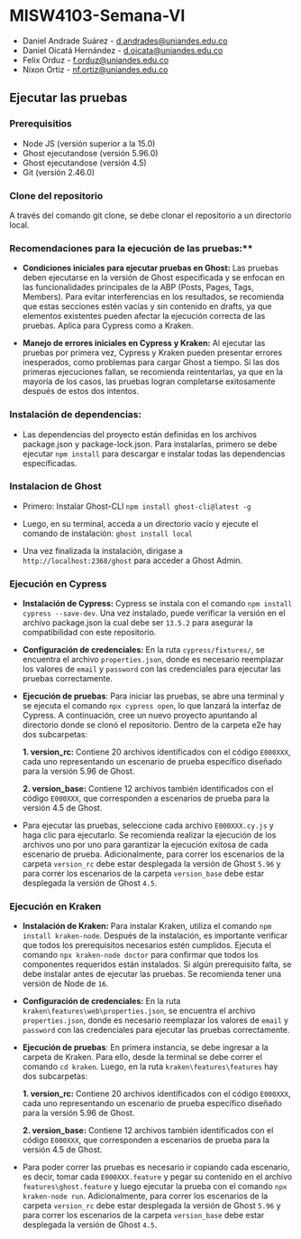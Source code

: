 # MISW4103-Semana-VI
- Daniel Andrade Suárez - d.andrades@uniandes.edu.co
- Daniel Oicatá Hernández - d.oicata@uniandes.edu.co
- Felix Orduz - f.orduz@uniandes.edu.co
- Nixon Ortiz - nf.ortiz@uniandes.edu.co

## Ejecutar las pruebas

### Prerequisitios
- Node JS (versión superior a la 15.0)
- Ghost ejecutandose (versión 5.96.0)
- Ghost ejecutandose (versión 4.5)
- Git (versión 2.46.0)

### Clone del repositorio
A través del comando git clone, se debe clonar el repositorio a un directorio local. 

### Recomendaciones para la ejecución de las pruebas:**
- **Condiciones iniciales para ejecutar pruebas en Ghost:** Las pruebas deben ejecutarse en la versión de Ghost especificada y se enfocan en las funcionalidades principales de la ABP (Posts, Pages, Tags, Members). Para evitar interferencias en los resultados, se recomienda que estas secciones estén vacías y sin contenido en drafts, ya que elementos existentes pueden afectar la ejecución correcta de las pruebas. Aplica para Cypress como a Kraken.

- **Manejo de errores iniciales en Cypress y Kraken:** Al ejecutar las pruebas por primera vez, Cypress y Kraken pueden presentar errores inesperados, como problemas para cargar Ghost a tiempo. Si las dos primeras ejecuciones fallan, se recomienda reintentarlas, ya que en la mayoría de los casos, las pruebas logran completarse exitosamente después de estos dos intentos.

### Instalación de dependencias:
- Las dependencias del proyecto están definidas en los archivos package.json y package-lock.json. Para instalarlas, primero se debe ejecutar `npm install` para descargar e instalar todas las dependencias especificadas.

### Instalacion de Ghost
- Primero: Instalar Ghost-CLI 
`npm install ghost-cli@latest -g`

- Luego, en su terminal, acceda a un directorio vacío y ejecute el comando de instalación:
`ghost install local`

- Una vez finalizada la instalación, dirigase a  `http://localhost:2368/ghost` para acceder a Ghost Admin.

### Ejecución en Cypress
- **Instalación de Cypress:** Cypress se instala con el comando `npm install cypress --save-dev`. Una vez instalado, puede verificar la versión en el archivo package.json la cual debe ser `13.5.2` para asegurar la compatibilidad con este repositorio.
  
- **Configuración de credenciales:** En la ruta `cypress/fixtures/`, se encuentra el archivo `properties.json`, donde es necesario reemplazar los valores de `email` y `password` con las credenciales para ejecutar las pruebas correctamente.

- **Ejecución de pruebas**: Para iniciar las pruebas, se abre una terminal y se ejecuta el comando `npx cypress open`, lo que lanzará la interfaz de Cypress. A continuación, cree un nuevo proyecto apuntando al directorio donde se clonó el repositorio. Dentro de la carpeta e2e hay dos subcarpetas:

  **1. version_rc:** Contiene 20 archivos identificados con el código `E000XXX`, cada uno representando un escenario de prueba específico diseñado para la versión 5.96 de Ghost.<br>
  
  **2. version_base:** Contiene 12 archivos también identificados con el código `E000XXX`, que corresponden a escenarios de prueba para la versión 4.5 de Ghost.

 - Para ejecutar las pruebas, seleccione cada archivo `E000XXX.cy.js` y haga clic para ejecutarlo. Se recomienda realizar la ejecución de los archivos uno por uno para garantizar la ejecución exitosa de cada escenario de prueba. Adicionalmente, para correr los escenarios de la carpeta `version_rc` debe estar desplegada la versión de Ghost `5.96` y para correr los escenarios de la carpeta `version_base` debe estar desplegada la versión de Ghost `4.5`.
  
### Ejecución en Kraken
- **Instalación de Kraken:** Para instalar Kraken, utiliza el comando `npm install kraken-node`. Después de la instalación, es importante verificar que todos los prerequisitos necesarios estén cumplidos. Ejecuta el comando `npx kraken-node doctor` para confirmar que todos los componentes requeridos están instalados. Si algún prerequisito falta, se debe instalar antes de ejecutar las pruebas. Se recomienda tener una versión de Node de `16`.
  
- **Configuración de credenciales:** En la ruta `kraken\features\web\properties.json`, se encuentra el archivo `properties.json`, donde es necesario reemplazar los valores de `email` y `password` con las credenciales para ejecutar las pruebas correctamente.

- **Ejecución de pruebas**: En primera instancia, se debe ingresar a la carpeta de Kraken. Para ello, desde la terminal se debe correr el comando `cd kraken`. Luego, en la ruta `kraken\features\features` hay dos subcarpetas:

  **1. version_rc:** Contiene 20 archivos identificados con el código `E000XXX`, cada uno representando un escenario de prueba específico diseñado para la versión 5.96 de Ghost.<br>
  
  **2. version_base:** Contiene 12 archivos también identificados con el código `E000XXX`, que corresponden a escenarios de prueba para la versión 4.5 de Ghost.

 - Para poder correr las pruebas es necesario ir copiando cada escenario, es decir, tomar cada `E000XXX.feature` y pegar su contenido en el archivo `features\ghost.feature` y luego ejecutar la prueba con el comando `npx kraken-node run`. Adicionalmente, para correr los escenarios de la carpeta `version_rc` debe estar desplegada la versión de Ghost `5.96` y para correr los escenarios de la carpeta `version_base` debe estar desplegada la versión de Ghost `4.5`.
